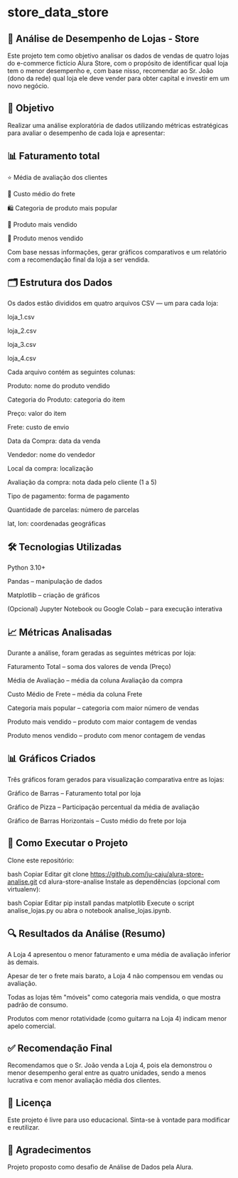 # store_data_store

## 🛒 Análise de Desempenho de Lojas - Store
Este projeto tem como objetivo analisar os dados de vendas de quatro lojas do e-commerce fictício Alura Store, com o propósito de identificar qual loja tem o menor desempenho e, com base nisso, recomendar ao Sr. João (dono da rede) qual loja ele deve vender para obter capital e investir em um novo negócio.

## 📌 Objetivo
Realizar uma análise exploratória de dados utilizando métricas estratégicas para avaliar o desempenho de cada loja e apresentar:

## 📊 Faturamento total

⭐ Média de avaliação dos clientes

🚚 Custo médio do frete

🛍️ Categoria de produto mais popular

🔼 Produto mais vendido

🔽 Produto menos vendido

Com base nessas informações, gerar gráficos comparativos e um relatório com a recomendação final da loja a ser vendida.

## 🗂️ Estrutura dos Dados
Os dados estão divididos em quatro arquivos CSV — um para cada loja:

loja_1.csv

loja_2.csv

loja_3.csv

loja_4.csv

Cada arquivo contém as seguintes colunas:

Produto: nome do produto vendido

Categoria do Produto: categoria do item

Preço: valor do item

Frete: custo de envio

Data da Compra: data da venda

Vendedor: nome do vendedor

Local da compra: localização

Avaliação da compra: nota dada pelo cliente (1 a 5)

Tipo de pagamento: forma de pagamento

Quantidade de parcelas: número de parcelas

lat, lon: coordenadas geográficas

## 🛠️ Tecnologias Utilizadas
Python 3.10+

Pandas – manipulação de dados

Matplotlib – criação de gráficos

(Opcional) Jupyter Notebook ou Google Colab – para execução interativa

## 📈 Métricas Analisadas
Durante a análise, foram geradas as seguintes métricas por loja:

Faturamento Total – soma dos valores de venda (Preço)

Média de Avaliação – média da coluna Avaliação da compra

Custo Médio de Frete – média da coluna Frete

Categoria mais popular – categoria com maior número de vendas

Produto mais vendido – produto com maior contagem de vendas

Produto menos vendido – produto com menor contagem de vendas

## 📊 Gráficos Criados
Três gráficos foram gerados para visualização comparativa entre as lojas:

Gráfico de Barras – Faturamento total por loja

Gráfico de Pizza – Participação percentual da média de avaliação

Gráfico de Barras Horizontais – Custo médio do frete por loja

## 🚀 Como Executar o Projeto
Clone este repositório:

bash
Copiar
Editar
git clone https://github.com/ju-caju/alura-store-analise.git
cd alura-store-analise
Instale as dependências (opcional com virtualenv):

bash
Copiar
Editar
pip install pandas matplotlib
Execute o script analise_lojas.py ou abra o notebook analise_lojas.ipynb.

## 🔍 Resultados da Análise (Resumo)
A Loja 4 apresentou o menor faturamento e uma média de avaliação inferior às demais.

Apesar de ter o frete mais barato, a Loja 4 não compensou em vendas ou avaliação.

Todas as lojas têm "móveis" como categoria mais vendida, o que mostra padrão de consumo.

Produtos com menor rotatividade (como guitarra na Loja 4) indicam menor apelo comercial.

## ✅ Recomendação Final
Recomendamos que o Sr. João venda a Loja 4, pois ela demonstrou o menor desempenho geral entre as quatro unidades, sendo a menos lucrativa e com menor avaliação média dos clientes.

## 📄 Licença
Este projeto é livre para uso educacional. Sinta-se à vontade para modificar e reutilizar.

## 🤝 Agradecimentos
Projeto proposto como desafio de Análise de Dados pela Alura.

